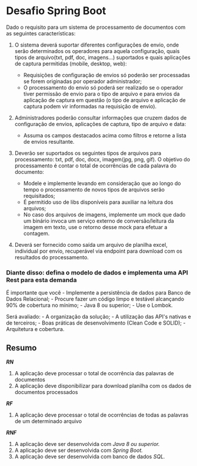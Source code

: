 # Desafio Spring Boot

Dado o requisito para um sistema de processamento de documentos com as seguintes características:

1. O sistema deverá suportar diferentes configurações de envio, onde serão determinados os operadores para aquela configuração, quais tipos de arquivo(txt, pdf, doc, imagens...) suportados e quais aplicações de captura permitidas (mobile, desktop, web):
    - Requisições de configuração de envios só poderão ser processadas se forem originadas por operador administrador;
    - O processamento do envio só poderá ser realizado se o operador tiver permissão de envio para o tipo de arquivo e para envios da aplicação de captura em questão (o tipo de arquivo e aplicação de captura podem vir informadas na requisição de envio).

2. Administradores poderão consultar informações que cruzem dados de configuração de envios, aplicações de captura, tipo de arquivo e data:
    - Assuma os campos destacados acima como filtros e retorne a lista de envios resultante.

3. Deverão ser suportados os seguintes tipos de arquivos para processamento: txt, pdf, doc, docx, imagem(jpg, png, gif). O objetivo do processamento é contar o total de ocorrências de cada palavra do documento:
    - Modele e implemente levando em consideração que ao longo do tempo o processamento de novos tipos de arquivos serão requisitados;
    - É permitido uso de libs disponíveis para auxiliar na leitura dos arquivos;
    - No caso dos arquivos de imagens, implemente um mock que dado um binário invoca um serviço externo de conversão/leitura da imagem em texto, use o retorno desse mock para efetuar a contagem.
  
4. Deverá ser fornecido como saída um arquivo de planilha excel, individual por envio, recuperável via endpoint para download com os resultados do processamento.

### Diante disso: defina o modelo de dados e implementa uma API Rest para esta demanda

É importante que você
    - Implemente a persistência de dados para Banco de Dados Relacional;
    - Procure fazer um código limpo e testável alcançando 90% de cobertura no mínimo;
    - Java 8 ou superior;
    - Use o Lombok.

Será avaliado:
    - A organização da solução;
    - A utilização das API's nativas e de terceiros;
    - Boas práticas de desenvolvimento (Clean Code e SOLID);
    - Arquitetura e cobertura.


## Resumo

***RN***
1. A aplicação deve processar o total de ocorrência das palavras de documentos
2. A aplicação deve disponibilizar para download planilha com os dados de documentos processados

***RF***
1. A aplicação deve processar o total de ocorrências de todas as palavras de um determinado arquivo

***RNF***
1. A aplicação deve ser desenvolvida com *Java 8 ou superior.*
2. A aplicação deve ser desenvolvida com *Spring Boot.*
3. A aplicação deve ser desenvolvida com banco de dados *SQL.*